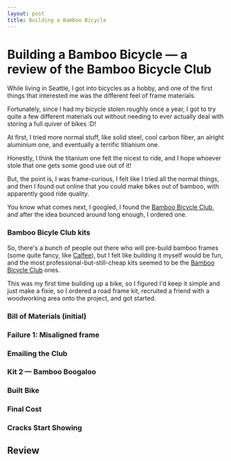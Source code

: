 ```yaml
---
layout: post
title: Building a Bamboo Bicycle
---
```


# Building a Bamboo Bicycle &mdash; a review of the Bamboo Bicycle Club

While living in Seattle, I got into bicycles as a hobby, and one of the first things that interested me was the different feel of frame materials.

Fortunately, since I had my bicycle stolen roughly once a year, I got to try quite a few different materials out without needing to ever actually deal with storing a full quiver of bikes :D!

<!-- TODO: pic of steel bike -->

At first, I tried more normal stuff, like solid steel, cool carbon fiber, an
alright aluminium one, and eventually a terrific titianium one.

<!-- TODO: pic of carbon fiber and titanium -->

Honestly, I think the titanium one felt the nicest to ride, and I hope whoever stole that one gets some good use out of it!

But, the point is, I was frame-curious, I felt like I tried all the normal things, and then I found out online that you could make bikes out of bamboo, with apparently good ride quality.

You know what comes next, I googled, I found the [Bamboo Bicycle Club](https://bamboobicycleclub.org/), and after the idea bounced around long enough, I ordered one.

### Bamboo Bicyle Club kits

So, there's a bunch of people out there who will pre-build bamboo frames (some quite fancy, like [Calfee](https://calfeedesign.com/bamboo/)), but I felt like building it myself would be fun, and the most professional-but-still-cheap kits seemed to be the [Bamboo Bicycle Club](https://bamboobicycleclub.org/collections/home-build-kits) ones.

This was my first time building up a bike, so I figured I'd keep it simple and just make a fixie, so I ordered a road frame kit, recruited a friend with a woodworking area onto the project, and got started.

### Bill of Materials (initial)

### Failure 1: Misaligned frame

### Emailing the Club

### Kit 2 &mdash; Bamboo Boogaloo

### Built Bike

### Final Cost

### Cracks Start Showing

## Review
